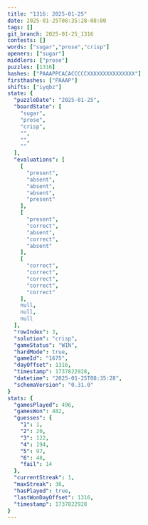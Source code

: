 ```yaml
---
title: "1316: 2025-01-25"
date: 2025-01-25T08:35:28-08:00
tags: []
git_branch: 2025-01-25_1316
contests: []
words: ["sugar","prose","crisp"]
openers: ["sugar"]
middlers: ["prose"]
puzzles: [1316]
hashes: ["PAAAPPCACACCCCCXXXXXXXXXXXXXXX"]
firsthashes: ["PAAAP"]
shifts: ["iyqbz"]
state: {
  "puzzleDate": "2025-01-25",
  "boardState": [
    "sugar",
    "prose",
    "crisp",
    "",
    "",
    ""
  ],
  "evaluations": [
    [
      "present",
      "absent",
      "absent",
      "absent",
      "present"
    ],
    [
      "present",
      "correct",
      "absent",
      "correct",
      "absent"
    ],
    [
      "correct",
      "correct",
      "correct",
      "correct",
      "correct"
    ],
    null,
    null,
    null
  ],
  "rowIndex": 3,
  "solution": "crisp",
  "gameStatus": "WIN",
  "hardMode": true,
  "gameId": "1675",
  "dayOffset": 1316,
  "timestamp": 1737822928,
  "datetime": "2025-01-25T08:35:28",
  "schemaVersion": "0.31.0"
}
stats: {
  "gamesPlayed": 496,
  "gamesWon": 482,
  "guesses": {
    "1": 1,
    "2": 20,
    "3": 122,
    "4": 194,
    "5": 97,
    "6": 48,
    "fail": 14
  },
  "currentStreak": 1,
  "maxStreak": 36,
  "hasPlayed": true,
  "lastWonDayOffset": 1316,
  "timestamp": 1737822928
}
---
```

<!-- more -->
